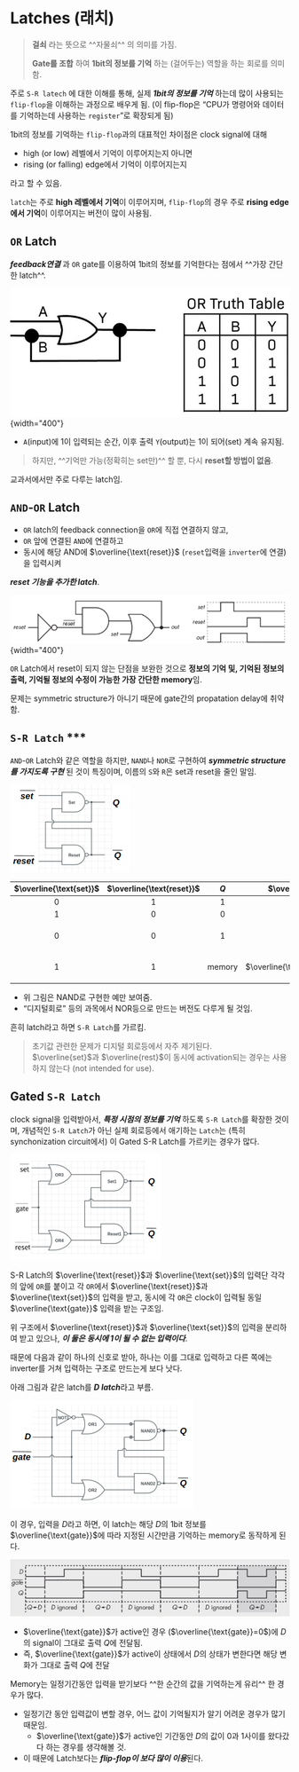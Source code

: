 # Latches (래치)

> **걸쇠** 라는 뜻으로 ^^자물쇠^^ 의 의미를 가짐.  
> 
> **Gate를 조합** 하여 **1bit의 정보를 기억** 하는 (걸어두는) 역할을 하는 회로를 의미함.

주로 `S-R latech` 에 대한 이해를 통해, 실제 ***1bit의 정보를 기억*** 하는데 많이 사용되는 `flip-flop`을 이해하는 과정으로 배우게 됨. 
(이 flip-flop은 “CPU가 명령어와 데이터를 기억하는데 사용하는 `register`”로 확장되게 됨)  

1bit의 정보를 기억하는 `flip-flop`과의 대표적인 차이점은 clock signal에 대해

* high (or low) 레벨에서 기억이 이루어지는지 아니면 
* rising (or falling) edge에서 기억이 이루어지는지

라고 할 수 있음.

`latch`는 주로 **high 레벨에서 기억**이 이루어지며, `flip-flop`의 경우 주로 **rising edge에서 기억**이 이루어지는 버전이 많이 사용됨. 

## `OR` Latch

***feedback연결*** 과 `OR` gate를 이용하여 1bit의 정보를 기억한다는 점에서 ^^가장 간단한 latch^^.

![](./img/or_latch.png){width="400"}

* `A`(input)에 1이 입력되는 순간, 이후 출력 `Y`(output)는 1이 되어(set) 계속 유지됨.

> 하지만, ^^기억만 가능(정확히는 set만)^^ 할 뿐, 다시 **reset할 방법이 없음**.

교과서에서만 주로 다루는 latch임.

## `AND`-`OR` Latch

* `OR` latch의 feedback connection을 `OR`에 직접 연결하지 않고, 
* `OR` 앞에 연결된 `AND`에 연결하고  
* 동시에 해당 AND에 $\overline{\text{reset}}$ (`reset`입력을 `inverter`에 연결)을 입력시켜 

***reset 기능을 추가한 latch***. 

![](./img/and_or_latch.png){width="400"}

`OR` Latch에서 reset이 되지 않는 단점을 보완한 것으로 **정보의 기억 및, 기억된 정보의 출력, 기억될 정보의 수정이 가능한 가장 간단한 memory**임.

문제는 symmetric structure가 아니기 때문에 gate간의 propatation delay에 취약함. 

## `S-R Latch` ***

`AND`-`OR` Latch와 같은 역할을 하지만, `NAND`나 `NOR`로 구현하여 ***symmetric structure를 가지도록 구현*** 된 것이 특징이며, 이름의 `S`와 `R`은 set과 reset을 줄인 말임.  


![SR Latch](img/SR-Latch.png)

| $\overline{\text{set}}$ | $\overline{\text{reset}}$ | $Q$ | $\overline{Q}$ | |
|:---:|:---:|:---:|:---:|:---:|
| 0 | 1 | 1 | 0 | | 
| 1 | 0 | 0 | 1 | | 
| 0 | 0 | 1 | 1 |not intended for use | 
| 1 | 1 | $\text{memory}$ | $\overline{\text{memory}}$ |not intended for use |

* 위 그림은 NAND로 구현한 예만 보여줌.
*  “디지털회로” 등의 과목에서 NOR등으로 만드는 버전도 다루게 될 것임.

흔히 latch라고 하면 `S-R Latch`를 가르킴.

> 초기값 관련한 문제가 디지털 회로등에서 자주 제기된다.  
> $\overline{set}$과 $\overline{rest}$이 동시에 activation되는 경우는 사용하지 않는다 (not intended for use).

## Gated `S-R Latch`

clock signal을 입력받아서, ***특정 시점의 정보를 기억*** 하도록 `S-R Latch`를 확장한 것이며, 개념적인 `S-R Latch`가 아닌 실제 회로등에서 애기하는 `Latch`는 (특히 synchonization circuit에서) 이 Gated S-R Latch를 가르키는 경우가 많다.  

![gated Latch](img/gated%20latch.png)

S-R Latch의 $\overline{\text{reset}}$과 $\overline{\text{set}}$의 입력단 각각의 앞에 `OR`를 붙이고 각 `OR`에서 $\overline{\text{reset}}$과 $\overline{\text{set}}$의 입력을 받고, 동시에 각 `OR`은 clock이 입력될 동일 $\overline{\text{gate}}$ 입력을 받는 구조임.


위 구조에서 $\overline{\text{reset}}$과 $\overline{\text{set}}$의 입력을 분리하여 받고 있으나, ***이 둘은 동시에 1이 될 수 없는 입력이다***. 

때문에 다음과 같이 하나의 신호로 받아, 하나는 이를 그대로 입력하고 다른 쪽에는 inverter를 거쳐 입력하는 구조로 만드는게 보다 낫다.  

아래 그림과 같은 latch를 ***D latch***라고 부름.

![D Latch](img/D-Latch.png)

이 경우, 입력을 $D$라고 하면, 이 latch는 해당 $D$의 1bit 정보를 $\overline{\text{gate}}$에 따라 지정된 시간만큼 기억하는 memory로 동작하게 된다.

![A gated D latch timing diagram](./img/gated_D_latch_timing_diagram.png)

* $\overline{\text{gate}}$가 active인 경우 ($\overline{\text{gate}}=0$)에 $D$의 signal이 그대로 출력 $Q$에 전달됨.
* 즉, $\overline{\text{gate}}$가 active이 상태에서 $D$의 상태가 변한다면 해당 변화가 그대로 출력 $Q$에 전달

Memory는 일정기간동안 입력을 받기보다 ^^한 순간의 값을 기억하는게 유리^^ 한 경우가 많다. 

* 일정기간 동안 입력값이 변할 경우, 어느 값이 기억될지가 알기 어려운 경우가 많기 때문임.
    * $\overline{\text{gate}}$가 active인 기간동안 $D$의 값이 0과 1사이를 왔다갔다 하는 경우를 생각해볼 것.
* 이 때문에 Latch보다는 ***flip-flop이 보다 많이 이용***된다.
